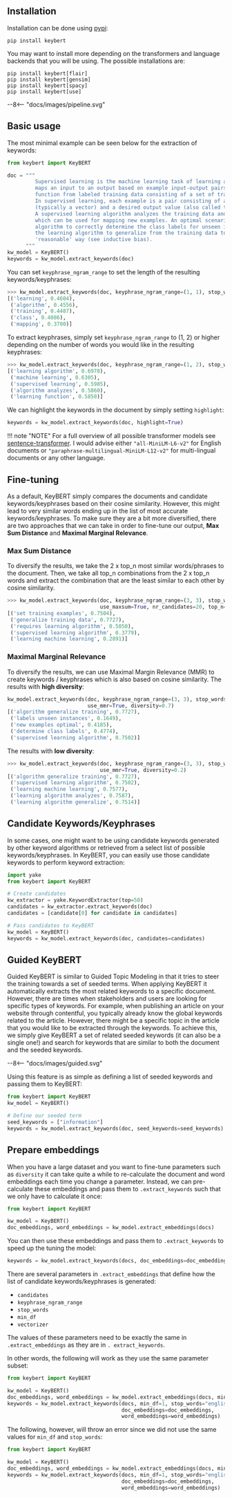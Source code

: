 ## **Installation**
Installation can be done using [pypi](https://pypi.org/project/keybert/):

```
pip install keybert
```

You may want to install more depending on the transformers and language backends that you will be using. The possible installations are:

```
pip install keybert[flair]
pip install keybert[gensim]
pip install keybert[spacy]
pip install keybert[use]
```


<div class="excalidraw">
--8<-- "docs/images/pipeline.svg"
</div>


## **Basic usage**

The most minimal example can be seen below for the extraction of keywords:
```python
from keybert import KeyBERT

doc = """
         Supervised learning is the machine learning task of learning a function that
         maps an input to an output based on example input-output pairs.[1] It infers a
         function from labeled training data consisting of a set of training examples.[2]
         In supervised learning, each example is a pair consisting of an input object
         (typically a vector) and a desired output value (also called the supervisory signal).
         A supervised learning algorithm analyzes the training data and produces an inferred function,
         which can be used for mapping new examples. An optimal scenario will allow for the
         algorithm to correctly determine the class labels for unseen instances. This requires
         the learning algorithm to generalize from the training data to unseen situations in a
         'reasonable' way (see inductive bias).
      """
kw_model = KeyBERT()
keywords = kw_model.extract_keywords(doc)
```

You can set `keyphrase_ngram_range` to set the length of the resulting keywords/keyphrases:

```python
>>> kw_model.extract_keywords(doc, keyphrase_ngram_range=(1, 1), stop_words=None)
[('learning', 0.4604),
 ('algorithm', 0.4556),
 ('training', 0.4487),
 ('class', 0.4086),
 ('mapping', 0.3700)]
```

To extract keyphrases, simply set `keyphrase_ngram_range` to (1, 2) or higher depending on the number
of words you would like in the resulting keyphrases:

```python
>>> kw_model.extract_keywords(doc, keyphrase_ngram_range=(1, 2), stop_words=None)
[('learning algorithm', 0.6978),
 ('machine learning', 0.6305),
 ('supervised learning', 0.5985),
 ('algorithm analyzes', 0.5860),
 ('learning function', 0.5850)]
```

We can highlight the keywords in the document by simply setting `highlight`:

```python
keywords = kw_model.extract_keywords(doc, highlight=True)
```

!!! note "NOTE"
    For a full overview of all possible transformer models see [sentence-transformer](https://www.sbert.net/docs/pretrained_models.html).
    I would advise either `"all-MiniLM-L6-v2"` for English documents or `"paraphrase-multilingual-MiniLM-L12-v2"`
    for multi-lingual documents or any other language.

## **Fine-tuning**

As a default, KeyBERT simply compares the documents and candidate keywords/keyphrases based on their cosine similarity. However, this might lead
to very similar words ending up in the list of most accurate keywords/keyphrases. To make sure they are a bit more diversified, there are two
approaches that we can take in order to fine-tune our output, **Max Sum Distance** and **Maximal Marginal Relevance**.

###  **Max Sum Distance**

To diversify the results, we take the 2 x top_n most similar words/phrases to the document.
Then, we take all top_n combinations from the 2 x top_n words and extract the combination
that are the least similar to each other by cosine similarity.

```python
>>> kw_model.extract_keywords(doc, keyphrase_ngram_range=(3, 3), stop_words='english',
                              use_maxsum=True, nr_candidates=20, top_n=5)
[('set training examples', 0.7504),
 ('generalize training data', 0.7727),
 ('requires learning algorithm', 0.5050),
 ('supervised learning algorithm', 0.3779),
 ('learning machine learning', 0.2891)]
```

### **Maximal Marginal Relevance**

To diversify the results, we can use Maximal Margin Relevance (MMR) to create
keywords / keyphrases which is also based on cosine similarity. The results
with **high diversity**:

```python
kw_model.extract_keywords(doc, keyphrase_ngram_range=(3, 3), stop_words='english',
                          use_mmr=True, diversity=0.7)
[('algorithm generalize training', 0.7727),
 ('labels unseen instances', 0.1649),
 ('new examples optimal', 0.4185),
 ('determine class labels', 0.4774),
 ('supervised learning algorithm', 0.7502)]
```

The results with **low diversity**:

```python
>>> kw_model.extract_keywords(doc, keyphrase_ngram_range=(3, 3), stop_words='english',
                              use_mmr=True, diversity=0.2)
[('algorithm generalize training', 0.7727),
 ('supervised learning algorithm', 0.7502),
 ('learning machine learning', 0.7577),
 ('learning algorithm analyzes', 0.7587),
 ('learning algorithm generalize', 0.7514)]
```

## **Candidate Keywords/Keyphrases**
In some cases, one might want to be using candidate keywords generated by other keyword algorithms or retrieved from a select list of possible keywords/keyphrases. In KeyBERT, you can easily use those candidate keywords to perform keyword extraction:

```python
import yake
from keybert import KeyBERT

# Create candidates
kw_extractor = yake.KeywordExtractor(top=50)
candidates = kw_extractor.extract_keywords(doc)
candidates = [candidate[0] for candidate in candidates]

# Pass candidates to KeyBERT
kw_model = KeyBERT()
keywords = kw_model.extract_keywords(doc, candidates=candidates)
```

## **Guided KeyBERT**

Guided KeyBERT is similar to Guided Topic Modeling in that it tries to steer the training towards a set of seeded terms. When applying KeyBERT it automatically extracts the most related keywords to a specific document. However, there are times when stakeholders and users are looking for specific types of keywords. For example, when publishing an article on your website through contentful, you typically already know the global keywords related to the article. However, there might be a specific topic in the article that you would like to be extracted through the keywords. To achieve this, we simply give KeyBERT a set of related seeded keywords (it can also be a single one!) and search for keywords that are similar to both the document and the seeded keywords.

<div class="excalidraw">
--8<-- "docs/images/guided.svg"
</div>

Using this feature is as simple as defining a list of seeded keywords and passing them to KeyBERT:


```python
from keybert import KeyBERT
kw_model = KeyBERT()

# Define our seeded term
seed_keywords = ["information"]
keywords = kw_model.extract_keywords(doc, seed_keywords=seed_keywords)
```

## **Prepare embeddings**

When you have a large dataset and you want to fine-tune parameters such as `diversity` it can take quite a while to re-calculate the document and
word embeddings each time you change a parameter. Instead, we can pre-calculate these embeddings and pass them to `.extract_keywords` such that
we only have to calculate it once:


```python
from keybert import KeyBERT

kw_model = KeyBERT()
doc_embeddings, word_embeddings = kw_model.extract_embeddings(docs)
```

You can then use these embeddings and pass them to `.extract_keywords` to speed up the tuning the model:

```python
keywords = kw_model.extract_keywords(docs, doc_embeddings=doc_embeddings, word_embeddings=word_embeddings)
```

There are several parameters in `.extract_embeddings` that define how the list of candidate keywords/keyphrases is generated:

* `candidates`
* `keyphrase_ngram_range`
* `stop_words`
* `min_df`
* `vectorizer`

The values of these parameters need to be exactly the same in `.extract_embeddings` as they are in `. extract_keywords`.

In other words, the following will work as they use the same parameter subset:

```python
from keybert import KeyBERT

kw_model = KeyBERT()
doc_embeddings, word_embeddings = kw_model.extract_embeddings(docs, min_df=1, stop_words="english")
keywords = kw_model.extract_keywords(docs, min_df=1, stop_words="english",
                                     doc_embeddings=doc_embeddings,
                                     word_embeddings=word_embeddings)
```

The following, however, will throw an error since we did not use the same values for `min_df` and `stop_words`:

```python
from keybert import KeyBERT

kw_model = KeyBERT()
doc_embeddings, word_embeddings = kw_model.extract_embeddings(docs, min_df=3, stop_words="dutch")
keywords = kw_model.extract_keywords(docs, min_df=1, stop_words="english",
                                     doc_embeddings=doc_embeddings,
                                     word_embeddings=word_embeddings)
```
